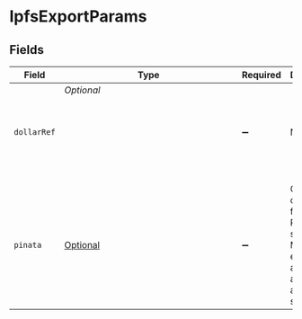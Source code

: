 # IpfsExportParams


## Fields

| Field                                                                                               | Type                                                                                                | Required                                                                                            | Description                                                                                         |
| --------------------------------------------------------------------------------------------------- | --------------------------------------------------------------------------------------------------- | --------------------------------------------------------------------------------------------------- | --------------------------------------------------------------------------------------------------- |
| `dollarRef`                                                                                         | *Optional<Object>*                                                                                  | :heavy_minus_sign:                                                                                  | N/A                                                                                                 |
| `pinata`                                                                                            | [Optional<Pinata>](../../models/components/Pinata.md)                                               | :heavy_minus_sign:                                                                                  | Custom credentials for the Piñata service. Must have either<br/>a JWT or an API key and an API secret.<br/> |